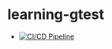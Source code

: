 # learning-gtest
 - [![CI/CD Pipeline](./actions/workflows/ci.yml/badge.svg)](./actions/workflows/ci.yml)